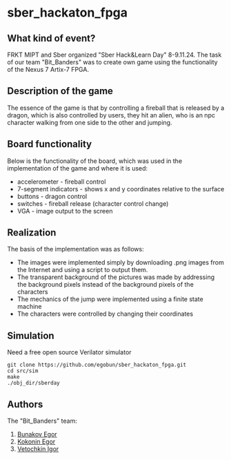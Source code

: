 # sber_hackaton_fpga

## What kind of event?
FRKT MIPT and Sber organized "Sber Hack&Learn Day" 8-9.11.24. The task of our team "Bit_Banders" was to create own game using the functionality of the Nexus 7 Artix-7 FPGA.

## Description of the game
The essence of the game is that by controlling a fireball that is released by a dragon, which is also controlled by users, they hit an alien, who is an npc character walking from one side to the other and jumping.

## Board functionality
Below is the functionality of the board, which was used in the implementation of the game and where it is used:
* accelerometer         - fireball control
* 7-segment indicators  - shows x and y coordinates relative to the surface
* buttons               - dragon control
* switches              - fireball release (character control change)
* VGA                   - image output to the screen

## Realization
The basis of the implementation was as follows:
* The images were implemented simply by downloading .png images from the Internet and using a script to output them.
* The transparent background of the pictures was made by addressing the background pixels instead of the background pixels of the characters
* The mechanics of the jump were implemented using a finite state machine
* The characters were controlled by changing their coordinates

## Simulation
Need a free open source Verilator simulator
```
git clone https://github.com/egobun/sber_hackaton_fpga.git
cd src/sim
make
./obj_dir/sberday
```

## Authors
The "Bit_Banders" team:
1. [Bunakov Egor](https://t.me/Egor_Bunakov)
2. [Kokonin Egor](https://t.me/Nojey)
3. [Vetochkin Igor](https://t.me/Igor_Veto4kin)
